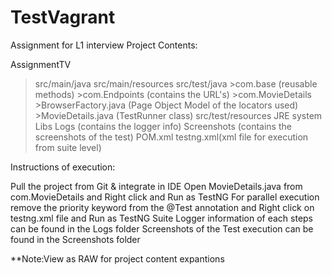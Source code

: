 # TestVagrant
Assignment for L1 interview
Project Contents:

AssignmentTV 
  >src/main/java 
  >src/main/resources 
  >src/test/java 
    >com.base (reusable methods) 
    >com.Endpoints (contains the URL's) 
    >com.MovieDetails 
      >BrowserFactory.java (Page Object Model of the locators used) 
      >MovieDetails.java (TestRunner class) 
  >src/test/resources 
  >JRE system Libs 
  >Logs (contains the logger info) 
  >Screenshots (contains the screenshots of the test) 
  >POM.xml 
  >testng.xml(xml file for execution from suite level)

Instructions of execution:

Pull the project from Git & integrate in IDE
Open MovieDetails.java from com.MovieDetails and Right click and Run as TestNG
For parallel execution remove the priority keyword from the @Test annotation and Right click on testng.xml file and Run as TestNG Suite
Logger information of each steps can be found in the Logs folder Screenshots of the Test execution can be found in the Screenshots folder

**Note:View as RAW for project content expantions

